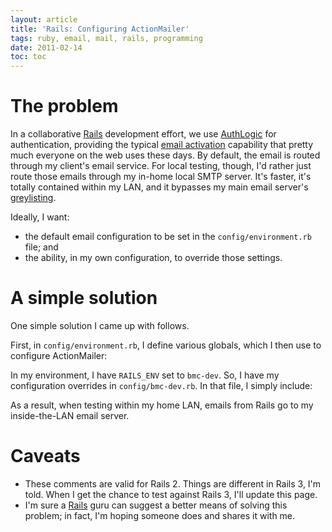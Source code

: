 ```yaml
---
layout: article
title: 'Rails: Configuring ActionMailer'
tags: ruby, email, mail, rails, programming
date: 2011-02-14
toc: toc
---
```


# The problem

In a collaborative [Rails][] development effort, we use [AuthLogic][] for
authentication, providing the typical [email activation][] capability that
pretty much everyone on the web uses these days. By default, the email is
routed through my client's email service. For local testing, though, I'd
rather just route those emails through my in-home local SMTP server. It's
faster, it's totally contained within my LAN, and it bypasses my main email
server's [greylisting][].

Ideally, I want:

* the default email configuration to be set in the `config/environment.rb`
  file; and
* the ability, in my own configuration, to override those settings.

# A simple solution

One simple solution I came up with follows.

First, in `config/environment.rb`, I define various globals, which I then
use to configure ActionMailer:

<script src="https://gist.github.com/826322.js"> </script>

In my environment, I have `RAILS_ENV` set to `bmc-dev`. So, I have my
configuration overrides in `config/bmc-dev.rb`. In that file, I simply
include:

<script src="https://gist.github.com/826333.js"> </script>

As a result, when testing within my home LAN, emails from Rails go to my
inside-the-LAN email server.

# Caveats

* These comments are valid for Rails 2. Things are different in Rails 3,
  I'm told. When I get the chance to test against Rails 3, I'll update this
  page.
* I'm sure a [Rails][] guru can suggest a better means of solving this problem;
  in fact, I'm hoping someone does and shares it with me.

[Rails]: http://www.rubyonrails.org/
[AuthLogic]: https://github.com/binarylogic/authlogic
[email activation]: https://github.com/matthooks/authlogic-activation-tutorial
[greylisting]: http://greylisting.org/
